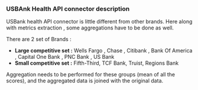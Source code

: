 ### USBAnk Health API connector description
USBank health API connector is little different from other brands. Here along with metrics extraction , some aggregations have to be done as well. 

There are 2 set of Brands : 
* **Large competitive set :**  Wells Fargo , Chase , Citibank , Bank Of America , Capital One Bank , PNC Bank , US Bank
* **Small competitive set :** Fifth-Third, TCF Bank, Truist, Regions Bank

Aggregation needs to be performed for these groups (mean of all the scores), and the aggregated data is joined with the original data.